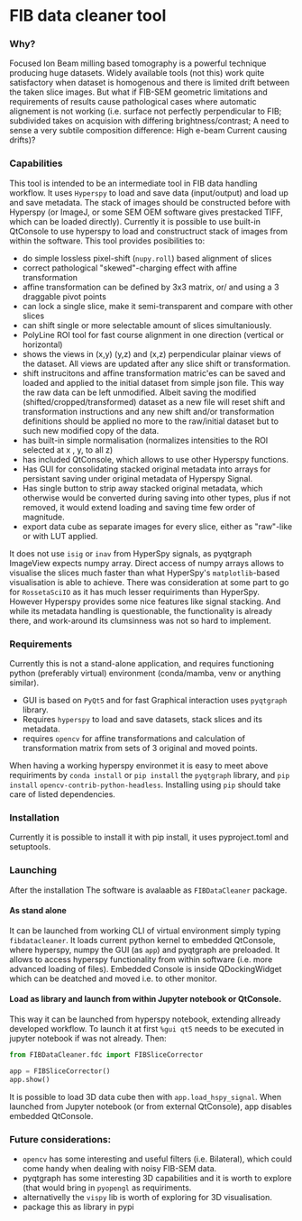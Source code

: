 # FIB data cleaner tool

### Why?

Focused Ion Beam milling based tomography is a powerful technique producing huge datasets.
Widely available tools (not this) work quite satisfactory when dataset is homogenous and there is limited drift between the taken slice images.
But what if FIB-SEM geometric limitations and requirements of results cause pathological cases where automatic alignement is not working (i.e. surface not perfectly perpendicular to FIB; subdivided takes on acquision with differing brightness/contrast; A need to sense a very subtile composition difference: High e-beam Current causing drifts)?   

### Capabilities
This tool is intended to be an intermediate tool in FIB data handling workflow.
It uses `Hyperspy` to load and save data (input/output) and load up and save metadata.
The stack of images should be constructed before with Hyperspy (or ImageJ, or some SEM OEM software gives prestacked TIFF, which can be loaded directly).
Currently it is possible to use built-in QtConsole to use hyperspy to load and constructruct stack of images from within the software.
This tool provides posibilities to:
* do simple lossless pixel-shift (`nupy.roll`) based alignment of slices
* correct pathological "skewed"-charging effect with affine transformation
* affine transformation can be defined by 3x3 matrix, or/ and using a 3 draggable pivot points
* can lock a single slice, make it semi-transparent and compare with other slices
* can shift single or more selectable amount of slices simultaniously.
* PolyLine ROI tool for fast course alignment in one direction (vertical or horizontal)
* shows the views in (x,y) (y,z) and (x,z) perpendicular plainar views of the dataset. All views are updated after any slice shift or transformation. 
* shift instrucitons and affine transformation matric'es can be saved and loaded and applied to the initial dataset from simple json file. This way the raw data can be left unmodified. Albeit saving the modified (shifted/cropped/transformed) dataset as a new file will reset shift and transformation instructions and any new shift and/or transformation definitions should be applied no more to the raw/initial dataset but to such new modified copy of the data.
* has built-in simple normalisation (normalizes intensities to the ROI selected at x , y, to all z)
* has included QtConsole, which allows to use other Hyperspy functions.
* Has GUI for consolidating stacked original metadata into arrays for persistant saving under original metadata of Hyperspy Signal.
* Has single button to strip away stacked original metadata, which otherwise would be converted during saving into other types, plus if not removed, it would extend loading and saving time few order of magnitude.
* export data cube as separate images for every slice, either as "raw"-like or with LUT applied.

It does not use `isig` or `inav` from HyperSpy signals, as pyqtgraph ImageView expects numpy array.
Direct access of numpy arrays allows to visualise the slices much faster than what HyperSpy's `matplotlib`-based visualisation is able to achieve.
There was consideration at some part to go for `RossetaSciIO` as it has much lesser requiriments than HyperSpy. However Hyperspy provides some nice features like signal stacking.
And while its metadata handling is questionable, the functionality is already there, and work-around its clumsinness was not so hard to implement.


### Requirements
Currently this is not a stand-alone application, and requires functioning python (preferably virtual) environment (conda/mamba, venv or anything similar).
* GUI is based on `PyQt5` and for fast Graphical interaction uses `pyqtgraph` library.
* Requires `hyperspy` to load and save datasets, stack slices and its metadata.
* requires `opencv` for affine transformations and calculation of transformation matrix from sets of 3 original and moved points.

When having a working hyperspy environmet it is easy to meet above requiriments by `conda install` or `pip install` the `pyqtgraph` library, and `pip install` `opencv-contrib-python-headless`.
Installing using `pip` should take care of listed dependencies.

### Installation
Currently it is possible to install it with pip install, it uses pyproject.toml and setuptools.

### Launching
After the installation The software is avalaable as `FIBDataCleaner` package.
#### As stand alone
It can be launched from working CLI of virtual environment simply typing `fibdatacleaner`.
It loads current python kernel to embedded QtConsole, where hyperspy, numpy the GUI (as `app`) and pyqtgraph are preloaded. It allows to access hyperspy functionality from within software (i.e. more advanced loading of files). Embedded Console is inside QDockingWidget which can be deatched and moved i.e. to other monitor.
#### Load as library and launch from within Jupyter notebook or QtConsole.
This way it can be launched from hyperspy notebook, extending allready developed workflow.
To launch it at first `%gui qt5` needs to be executed in jupyter notebook if was not already.
Then:
```python
from FIBDataCleaner.fdc import FIBSliceCorrector

app = FIBSliceCorrector()
app.show()
```

It is possible to load 3D data cube then with `app.load_hspy_signal`.
When launched from Jupyter notebook (or from external QtConsole), app disables embedded QtConsole.

### Future considerations:
* `opencv` has some interesting and useful filters (i.e. Bilateral), which could come handy when dealing with noisy FIB-SEM data.
* pyqtgraph has some interesting 3D capabilities and it is worth to explore (that would bring in `pyopengl` as requiriments.
* alternativelly the `vispy` lib is worth of exploring for 3D visualisation.
* package this as library in pypi
